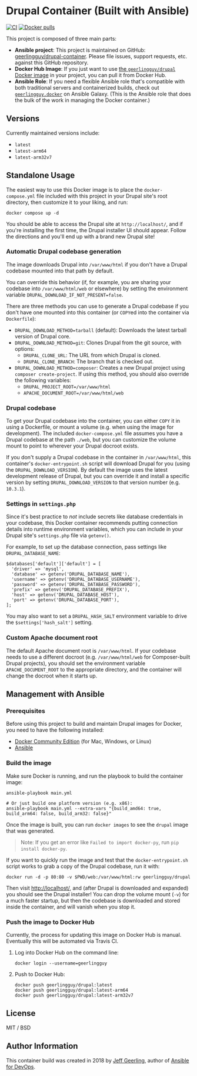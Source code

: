 # Drupal Container (Built with Ansible)

[![CI](https://github.com/geerlingguy/drupal-container/actions/workflows/build.yml/badge.svg)](https://github.com/geerlingguy/drupal-container/actions/workflows/build.yml) [![Docker pulls](https://img.shields.io/docker/pulls/geerlingguy/drupal)](https://hub.docker.com/r/geerlingguy/drupal/)

This project is composed of three main parts:

  - **Ansible project**: This project is maintained on GitHub: [geerlingguy/drupal-container](https://github.com/geerlingguy/drupal-container). Please file issues, support requests, etc. against this GitHub repository.
  - **Docker Hub Image**: If you just want to use [the `geerlingguy/drupal` Docker image](https://hub.docker.com/r/geerlingguy/drupal/) in your project, you can pull it from Docker Hub.
  - **Ansible Role**: If you need a flexible Ansible role that's compatible with both traditional servers and containerized builds, check out [`geerlingguy.docker`](https://galaxy.ansible.com/geerlingguy/docker/) on Ansible Galaxy. (This is the Ansible role that does the bulk of the work in managing the Docker container.)

## Versions

Currently maintained versions include:

  - `latest`
  - `latest-arm64`
  - `latest-arm32v7`

## Standalone Usage

The easiest way to use this Docker image is to place the `docker-compose.yml` file included with this project in your Drupal site's root directory, then customize it to your liking, and run:

    docker compose up -d

You should be able to access the Drupal site at `http://localhost/`, and if you're installing the first time, the Drupal installer UI should appear. Follow the directions and you'll end up with a brand new Drupal site!

### Automatic Drupal codebase generation

The image downloads Drupal into `/var/www/html` if you don't have a Drupal codebase mounted into that path by default.

You can override this behavior (if, for example, you are sharing your codebase into `/var/www/html/web` or elsewhere) by setting the environment variable `DRUPAL_DOWNLOAD_IF_NOT_PRESENT=false`.

There are three methods you can use to generate a Drupal codebase if you don't have one mounted into this container (or `COPY`ed into the container via `Dockerfile`):

  - `DRUPAL_DOWNLOAD_METHOD=tarball` (default): Downloads the latest tarball version of Drupal core.
  - `DRUPAL_DOWNLOAD_METHOD=git`: Clones Drupal from the git source, with options:
    - `DRUPAL_CLONE_URL`: The URL from which Drupal is cloned.
    - `DRUPAL_CLONE_BRANCH`: The branch that is checked out.
  - `DRUPAL_DOWNLOAD_METHOD=composer`: Creates a new Drupal project using `composer create-project`. If using this method, you should also override the following variables:
    - `DRUPAL_PROJECT_ROOT=/var/www/html`
    - `APACHE_DOCUMENT_ROOT=/var/www/html/web`

### Drupal codebase

To get your Drupal codebase into the container, you can either `COPY` it in using a Dockerfile, or mount a volume (e.g. when using the image for development). The included `docker-compose.yml` file assumes you have a Drupal codebase at the path `./web`, but you can customize the volume mount to point to wherever your Drupal docroot exists.

If you don't supply a Drupal codebase in the container in `/var/www/html`, this container's `docker-entrypoint.sh` script will download Drupal for you (using the `DRUPAL_DOWNLOAD_VERSION`). By default the image uses the latest development release of Drupal, but you can override it and install a specific version by setting `DRUPAL_DOWNLOAD_VERSION` to that version number (e.g. `10.3.1`).

### Settings in `settings.php`

Since it's best practice to _not_ include secrets like database credentials in your codebase, this Docker container recommends putting connection details into runtime environment variables, which you can include in your Drupal site's `settings.php` file via `getenv()`.

For example, to set up the database connection, pass settings like `DRUPAL_DATABASE_NAME`:

    $databases['default']['default'] = [
      'driver' => 'mysql',
      'database' => getenv('DRUPAL_DATABASE_NAME'),
      'username' => getenv('DRUPAL_DATABASE_USERNAME'),
      'password' => getenv('DRUPAL_DATABASE_PASSWORD'),
      'prefix' => getenv('DRUPAL_DATABASE_PREFIX'),
      'host' => getenv('DRUPAL_DATABASE_HOST'),
      'port' => getenv('DRUPAL_DATABASE_PORT'),
    ];

You may also want to set a `DRUPAL_HASH_SALT` environment variable to drive the `$settings['hash_salt']` setting.

### Custom Apache document root

The default Apache document root is `/var/www/html`. If your codebase needs to use a different docroot (e.g. `/var/www/html/web` for Composer-built Drupal projects), you should set the environment variable `APACHE_DOCUMENT_ROOT` to the appropriate directory, and the container will change the docroot when it starts up.

## Management with Ansible

### Prerequisites

Before using this project to build and maintain Drupal images for Docker, you need to have the following installed:

  - [Docker Community Edition](https://docs.docker.com/engine/installation/) (for Mac, Windows, or Linux)
  - [Ansible](http://docs.ansible.com/ansible/latest/installation_guide/intro_installation.html)

### Build the image

Make sure Docker is running, and run the playbook to build the container image:

    ansible-playbook main.yml

    # Or just build one platform version (e.g. x86):
    ansible-playbook main.yml --extra-vars "{build_amd64: true, build_arm64: false, build_arm32: false}"

Once the image is built, you can run `docker images` to see the `drupal` image that was generated.

> Note: If you get an error like `Failed to import docker-py`, run `pip install docker-py`.

If you want to quickly run the image and test that the `docker-entrypoint.sh` script works to grab a copy of the Drupal codebase, run it with:

    docker run -d -p 80:80 -v $PWD/web:/var/www/html:rw geerlingguy/drupal

Then visit [http://localhost/](http://localhost/), and (after Drupal is downloaded and expanded) you should see the Drupal installer! You can drop the volume mount (`-v`) for a much faster startup, but then the codebase is downloaded and stored inside the container, and will vanish when you stop it.

### Push the image to Docker Hub

Currently, the process for updating this image on Docker Hub is manual. Eventually this will be automated via Travis CI.

  1. Log into Docker Hub on the command line:

         docker login --username=geerlingguy

  1. Push to Docker Hub:

         docker push geerlingguy/drupal:latest
         docker push geerlingguy/drupal:latest-arm64
         docker push geerlingguy/drupal:latest-arm32v7

## License

MIT / BSD

## Author Information

This container build was created in 2018 by [Jeff Geerling](https://www.jeffgeerling.com/), author of [Ansible for DevOps](https://www.ansiblefordevops.com/).

